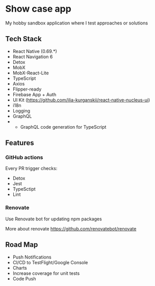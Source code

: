 # Show case app

My hobby sandbox application where I test approaches or solutions



## Tech Stack

- React Native (0.69.*)
- React Navigation 6
- Detox
- MobX
- MobX-React-Lite
- TypeScript
- Axios
- Flipper-ready
- Firebase App + Auth
- UI Kit (https://github.com/ilia-kurganskii/react-native-nucleus-ui)
- i18n
- Logging
- GraphQL
- - GraphQL code generation for TypeScript

## Features

### GitHub actions

Every PR trigger checks:
- Detox
- Jest
- TypeSctipt
- Lint


### Renovate

Use Renovate bot for updating npm packages 

More about renovate https://github.com/renovatebot/renovate


## Road Map

- Push Notifications
- CI/CD to TestFlight/Google Console
- Charts
- Increase coverage for unit tests
- Code Push
